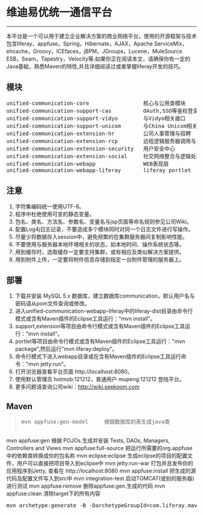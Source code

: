 # 维迪易优统一通信平台
---
本平台是一个可以用于建立企业解决方案的商业网络平台，使用的开源框架与技术包含liferay，appfuse，Spring，Hibernate，AJAX，Apache ServiceMix，ehcache，Groovy，ICEfaces，jBPM，JGroups，Lucene，MuleSource ESB，Seam，Tapestry，Velocity等.如果你正在阅读本文，请确保你有一定的Java基础，熟悉Maven的特性,并且详细阅读过或者掌握liferay开发的技巧。

## 模块
<pre style="border:0px;">unified-communication-core                 核心与公用类模块
unified-communication-support-cas          OAuth,SSO等鉴权登录组件
unified-communication-support-vidyo        与Vidyo相关接口
unified-communication-support-unicom       与China Unicom相关接口
unified-communication-extension-hr         公司人事管理与招聘
unified-communication-extension-rcp        远程逻辑服务器调用与处理
unified-communication-extension-security   用户安全中心
unified-communication-extension-social     社交网络整合与逻辑处理
unified-communication-webapp               WEB表现层
unified-communication-webapp-liferay       liferay portlet</pre>

## 注意
1. 字符集编码统一使用UTF-8。
2. 程序中杜绝使用可变的静态变量。
3. 包名、类名、方法名、参数名、变量名与jsp页面等命名规则参见公司Wiki。
4. 配置Log4j日志记录，不要造成多个模块同时对同一个日志文件进行写操作。
5. 尽量少将数据存入session中，避免频繁的在集群服务器间复制影响性能。
6. 不要使用与服务器本地环境相关的状态，如本地时间、操作系统状态等。
7. 用到缓存时，选取缓存一定要支持集群，或有相应及类似解决方案提供。
8. 用到附件上传，一定要将附件信息存储到指定一台附件管理的服务器上。

## 部署
1. 下载并安装 MySQL 5.x 数据库，建立数据库communication，默认用户名与密码请从pom文件查询或修改。
2. 进入unified-communication-webapp-liferay中的liferay-dist目录由命令行模式或含有Maven插件的Eclipse工具运行："mvn install"。
3. support,extension等项目由命令行模式或含有Maven插件的Eclipse工具运行："mvn install"。
4. portlet等项目由命令行模式或含有Maven插件的Eclipse工具运行："mvn package",然后运行"mvn liferay:deploy"。
5. 命令行模式下进入webapp目录或在含有Maven插件的Eclipse工具运行命令："mvn jetty:run"。
6. 打开浏览器查看平台页面 http://localhost:8080。
7. 使用默认管理员 hotmob:121212，普通用户 mupeng:121212 登陆平台。
8. 更多问题请查询公司wiki：http://wiki.seekoom.com

## Maven
> <pre style="border:0px;">mvn appfuse:gen-model     根据数据库的表生成java类
mvn appfuse:gen           根据 POJOs.生成并安装 Tests, DAOs, Managers, Controllers and Views
mvn appfuse:full-source   把运行所需要的org.appfuse中的依赖类转换成你的包名称
mvn eclipse:eclipse       生成eclipse的项目的配置文件，用户可以直接把项目导入到eclipse中
mvn jetty:run-war         打包并且发布你的应用程序到Jetty, 查看在 http://localhost:8080
mvn appfuse:install       把生成的源代码及配置文件写入到src中
mvn integration-test      启动TOMCAT(或别的服务器)进行测试
mvn appfuse:remove        删除appfuse:gen.生成的代码
mvn appfuse:clean         清除target下的所有内容</pre>
<pre style="border:0px;">mvn archetype:generate -B -DarchetypeGroupId=com.liferay.maven.archetypes -DarchetypeArtifactId=liferay-ext-archetype -DarchetypeVersion=6.1.1 -DgroupId=com.ammob.communication -DartifactId=${artifactId} -Dpackage=${groupId}</pre>
